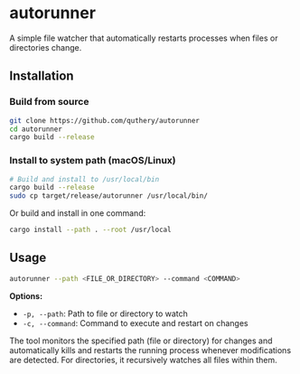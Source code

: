 # autorunner

A simple file watcher that automatically restarts processes when files or directories change.

## Installation

### Build from source

```bash
git clone https://github.com/quthery/autorunner 
cd autorunner
cargo build --release
```

### Install to system path (macOS/Linux)

```bash
# Build and install to /usr/local/bin
cargo build --release
sudo cp target/release/autorunner /usr/local/bin/
```

Or build and install in one command:
```bash
cargo install --path . --root /usr/local
```

## Usage

```bash
autorunner --path <FILE_OR_DIRECTORY> --command <COMMAND>
```

**Options:**
- `-p, --path`: Path to file or directory to watch
- `-c, --command`: Command to execute and restart on changes

The tool monitors the specified path (file or directory) for changes and automatically kills and restarts the running process whenever modifications are detected. For directories, it recursively watches all files within them.